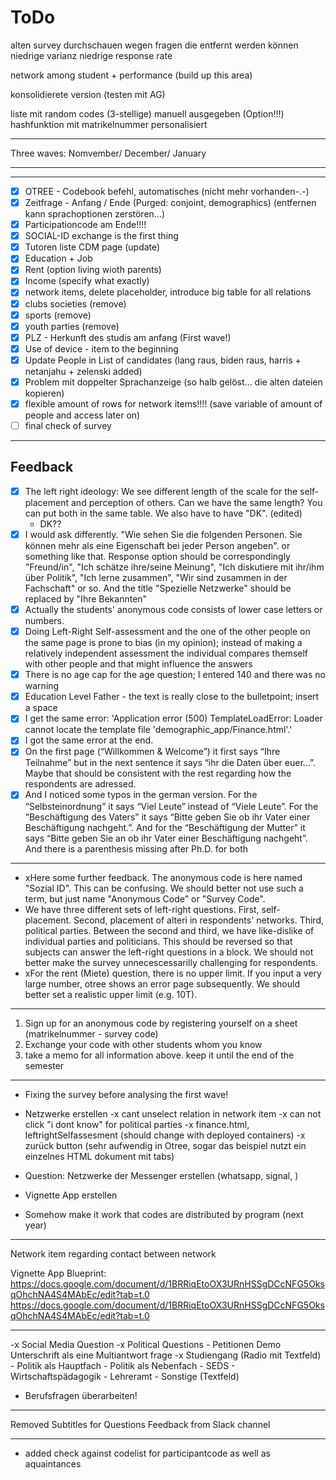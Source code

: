 # ToDo

alten survey durchschauen wegen fragen die entfernt werden können 
    niedrige varianz
    niedrige response rate 

network among student + performance (build up this area)

konsolidierete version (testen mit AG)

liste mit random codes (3-stellige) manuell ausgegeben (Option!!!)
    hashfunktion mit matrikelnummer 
    personalisiert 

***

Three waves: Nomvember/ December/ January 

***

***
- [x] OTREE - Codebook befehl, automatisches (nicht mehr vorhanden-.-)
- [x] Zeitfrage - Anfang / Ende (Purged: conjoint, demographics) (entfernen kann sprachoptionen zerstören...)
- [x] Participationcode am Ende!!!!
- [x] SOCIAL-ID exchange is the first thing 
- [x] Tutoren liste CDM page (update)
- [x] Education + Job 
- [x] Rent (option living wioth parents)
- [x] Income (specify what exactly)
- [x] network items, delete placeholder, introduce big table for all relations 
- [x] clubs societies (remove)
- [x] sports (remove)
- [x] youth parties (remove)
- [x] PLZ - Herkunft des studis am anfang (First wave!)
- [x] Use of device - item to the beginning 
- [x] Update People in List of candidates (lang raus, biden raus, harris + netanjahu + zelenski added)
- [x] Problem mit doppelter Sprachanzeige (so halb gelöst... die alten dateien kopieren)
- [x] flexible amount of rows for network items!!!! (save variable of amount of people and access later on)
- [ ] final check of survey

***

## Feedback 

- [x] The left right ideology: We see different length of the scale for the self-placement and perception of others. Can we have the same length? You can put both in the same table. We also have to have "DK". (edited) 
    - DK??
- [x] I would ask differently. "Wie sehen Sie die folgenden Personen. Sie können mehr als eine Eigenschaft bei jeder Person angeben". or something like that. Response option should be correspondingly "Freund/in", "Ich schätze ihre/seine Meinung", "Ich diskutiere mit ihr/ihm über Politik", "Ich lerne zusammen", "Wir sind zusammen in der Fachschaft" or so. And the title "Spezielle Netzwerke" should be replaced by "Ihre Bekannten"
- [x] Actually the students' anonymous code consists of lower case letters or numbers.
- [x] Doing Left-Right Self-assessment and the one of the other people on the same page is prone to bias (in my opinion); instead of making a relatively independent assessment the individual compares themself with other people and that might influence the answers
- [x] There is no age cap for the age question; I entered 140 and there was no warning
- [x] Education Level Father - the text is really close to the bulletpoint; insert a space
- [x] I get the same error: 'Application error (500) TemplateLoadError: Loader cannot locate the template file 'demographic_app/Finance.html'.'
- [x] I got the same error at the end.
- [x] On the first page (“Willkommen & Welcome”) it first says “Ihre Teilnahme” but in the next sentence it says “ihr die Daten über euer…”. Maybe that should be consistent with the rest regarding how the respondents are adressed.
- [x] And I noticed some typos in the german version. For the “Selbsteinordnung” it says “Viel Leute” instead of “Viele Leute”. For the “Beschäftigung des Vaters” it says “Bitte geben Sie ob ihr Vater einer Beschäftigung nachgeht.”. And for the “Beschäftigung der Mutter” it says “Bitte geben Sie an ob ihr Vater einer Beschäftigung nachgeht”. And there is a parenthesis missing after Ph.D. for both

***

- xHere some further feedback. The anonymous code is here named "Sozial ID". This can be confusing. We should better not use such a term, but just name "Anonymous Code" or "Survey Code".
- We have three different sets of left-right questions. First, self-placement. Second, placement of alteri in respondents' networks. Third, political parties. Between the second and third, we have like-dislike of individual parties and politicians. This should be reversed so that subjects can answer the left-right questions in a block. We should not better make the survey unnecescessarilly challenging for respondents.
- xFor the rent (Miete) question, there is no upper limit. If you input a very large number, otree shows an error page subsequently. We should better set a realistic upper limit (e.g. 10T).

***

1. Sign up for an anonymous code by registering yourself on a sheet (matrikelnummer - survey code)
2. Exchange your code with other students whom you know 
3. take a memo for all information above. keep it until the end of the semester 

***
- Fixing the survey before analysing the first wave!
- Netzwerke erstellen 
	-x cant unselect relation in network item
	-x can not click "i dont know" for political parties 
	-x finance.html, leftrightSelfassesment (should change with deployed containers)
	-x zurück button (sehr aufwendig in Otree, sogar das beispiel nutzt ein einzelnes HTML dokument mit tabs)

- Question: Netzwerke der Messenger erstellen (whatsapp, signal, )
- Vignette App erstellen 

- Somehow make it work that codes are distributed by program (next year)

***
Network item regarding contact between network 


Vignette App Blueprint: https://docs.google.com/document/d/1BRRiqEtoOX3URnHSSgDCcNFG5OksqOhchNA4S4MAbEc/edit?tab=t.0
    https://docs.google.com/document/d/1BRRiqEtoOX3URnHSSgDCcNFG5OksqOhchNA4S4MAbEc/edit?tab=t.0

***
-x Social Media Question
-x Political Questions 
	- Petitionen Demo Unterschrift als eine Multiantwort frage
-x Studiengang (Radio mit Textfeld)
	- Politik als Hauptfach 
	- Politik als Nebenfach
	- SEDS
	- Wirtschaftspädagogik
	- Lehreramt 
	- Sonstige (Textfeld)
- Berufsfragen überarbeiten!
***
Removed Subtitles for Questions 
Feedback from Slack channel 

***
- added check against codelist for participantcode as well as aquaintances